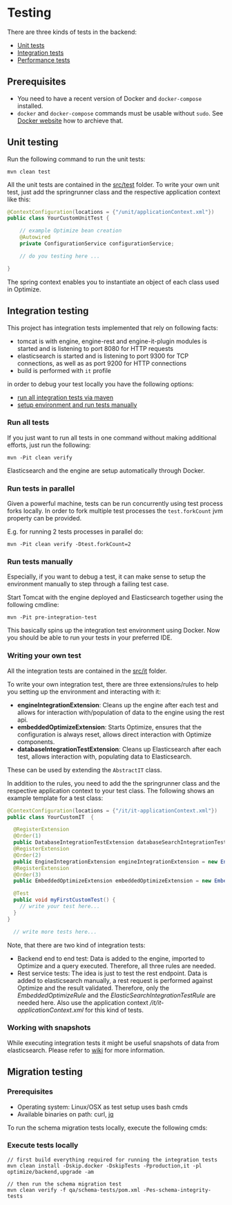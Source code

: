 # Testing

There are three kinds of tests in the backend:

* [Unit tests](#unit-testing)
* [Integration tests](#integration-testing)
* [Performance tests](#performance-testing)

## Prerequisites

* You need to have a recent version of Docker and `docker-compose` installed.
* `docker` and `docker-compose` commands must be usable without `sudo`. See [Docker website](https://docs.docker.com/install/linux/linux-postinstall/) how to archieve that.

## Unit testing

Run the following command to run the unit tests:

```
mvn clean test
```

All the unit tests are contained in the [src/test](./src/test/java/.) folder.
To write your own unit test, just add the springrunner class and the respective application context like this:

```java
@ContextConfiguration(locations = {"/unit/applicationContext.xml"})
public class YourCustomUnitTest {

    // example Optimize bean creation
    @Autowired
    private ConfigurationService configurationService;

    // do you testing here ...

}
```

The spring context enables you to instantiate an object of each class used in Optimize.

## Integration testing

This project has integration tests implemented that rely on following facts:

* tomcat is with engine, engine-rest and engine-it-plugin modules is started and is listening to port 8080
  for HTTP requests
* elasticsearch is started and is listening to port 9300 for TCP connections, as well as as port 9200
  for HTTP connections
* build is performed with ```it``` profile

in order to debug your test locally you have the following options:

* [run all integration tests via maven](#run-all-tests)
* [setup environment and run tests manually](#run-tests-manually)

### Run all tests

If you just want to run all tests in one command without making additional
efforts, just run the following:

```
mvn -Pit clean verify
```

Elasticsearch and the engine are setup automatically through Docker.

### Run tests in parallel

Given a powerful machine, tests can be run concurrently using test process forks locally.
In order to fork multiple test processes the `test.forkCount` jvm property can be provided.

E.g. for running 2 tests processes in parallel do:

```
mvn -Pit clean verify -Dtest.forkCount=2
```

### Run tests manually

Especially, if you want to debug a test, it can make sense to setup the
environment manually to step through a failing test case.

Start Tomcat with the engine deployed and Elasticsearch together using the following cmdline:

```
mvn -Pit pre-integration-test
```

This basically spins up the integration test environment using Docker. Now you should be able to run your tests in your preferred IDE.

### Writing your own test

All the integration tests are contained in the [src/it](./src/it/java/.) folder.

To write your own integration test, there are three extensions/rules to help you setting up the environment and interacting with it:

* **engineIntegrationExtension**: Cleans up the engine after each test and allows for interaction with/population of data to the engine using the rest api.
* **embeddedOptimizeExtension**: Starts Optimize, ensures that the configuration is always reset, allows direct interaction with Optimize components.
* **databaseIntegrationTestExtension**: Cleans up Elasticsearch after each test, allows interaction with, populating data to Elasticsearch.

These can be used by extending the `AbstractIT` class.

In addition to the rules, you need to add the the springrunner class and the respective application context to your test class. The following shows an example template for a test class:

```java
@ContextConfiguration(locations = {"/it/it-applicationContext.xml"})
public class YourCustomIT  {

  @RegisterExtension
  @Order(1)
  public DatabaseIntegrationTestExtension databaseSearchIntegrationTestExtension = new DatabaseIntegrationTestExtension();
  @RegisterExtension
  @Order(2)
  public EngineIntegrationExtension engineIntegrationExtension = new EngineIntegrationExtension();
  @RegisterExtension
  @Order(3)
  public EmbeddedOptimizeExtension embeddedOptimizeExtension = new EmbeddedOptimizeExtension();

  @Test
  public void myFirstCustomTest() {
    // write your test here...
  }
}

  // write more tests here...
```

Note, that there are two kind of integration tests:

* Backend end to end test: Data is added to the engine, imported to Optimize and a query executed. Therefore, all three rules are needed.
* Rest service tests: The idea is just to test the rest endpoint. Data is added to elasticsearch manually, a rest request is performed against Optimize and the result validated. Therefore, only the *EmbeddedOptimizeRule* and the *ElasticSearchIntegrationTestRule* are needed here. Also use the application context */it/it-applicationContext.xml* for this kind of tests.

### Working with snapshots

While executing integration tests it might be useful snapshots of data from elasticsearch. Please refer to [wiki](https://github.com/camunda/camunda-optimize/wiki/Using-ES-snapshots) for more information.

## Migration testing

### Prerequisites

* Operating system: Linux/OSX as test setup uses bash cmds
* Available binaries on path: curl, [jq](https://stedolan.github.io/jq/)

To run the schema migration tests locally, execute the following cmds:

### Execute tests locally

```shell
// first build everything required for running the integration tests
mvn clean install -Dskip.docker -DskipTests -Pproduction,it -pl optimize/backend,upgrade -am

// then run the schema migration test
mvn clean verify -f qa/schema-tests/pom.xml -Pes-schema-integrity-tests
```

